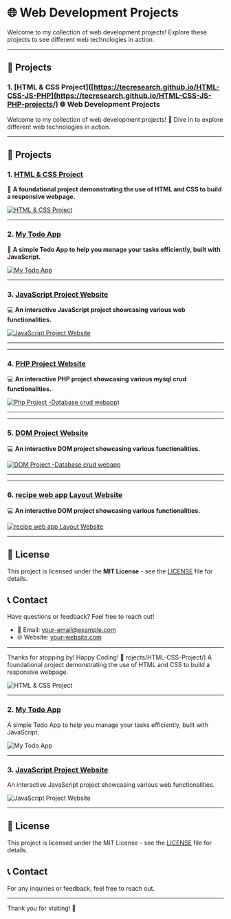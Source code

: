 # 🌐 Web Development Projects

Welcome to my collection of web development projects! Explore these projects to see different web technologies in action.

---

## 📂 Projects

### 1. [HTML & CSS Project]([https://tecresearch.github.io/HTML-CSS-JS-PHP](https://tecresearch.github.io/HTML-CSS-JS-PHP-projects/) 🌐 Web Development Projects

Welcome to my collection of web development projects! 🚀 Dive in to explore different web technologies in action.

---

## 📂 Projects

### 1. [HTML & CSS Project](https://tecresearch.github.io/HTML-CSS-JS-PHP-projects/HTML-CSS-Project/)
🎨 **A foundational project demonstrating the use of HTML and CSS to build a responsive webpage.**

[![HTML & CSS Project](https://via.placeholder.com/250x100.png?text=HTML+%26+CSS+Project)](https://tecresearch.github.io/HTML-CSS-JS-PHP-projects/HTML-CSS-Project/)

---

### 2. [My Todo App](https://tecresearch.github.io/HTML-CSS-JS-PHP-projects/TodoApp/)
📝 **A simple Todo App to help you manage your tasks efficiently, built with JavaScript.**

[![My Todo App](https://via.placeholder.com/250x100.png?text=My+Todo+App)](https://tecresearch.github.io/HTML-CSS-JS-PHP-projects/TodoApp/)

---

### 3. [JavaScript Project Website](https://tecresearch.github.io/HTML-CSS-JS-PHP-projects/Javascript%20Project-website/index.html)
💻 **An interactive JavaScript project showcasing various web functionalities.**

[![JavaScript Project Website](https://via.placeholder.com/250x100.png?text=JavaScript+Project+Website)](https://tecresearch.github.io/HTML-CSS-JS-PHP-projects/Javascript%20Project-website/index.html)

---

---

### 4. [PHP Project Website](https://tecresearch.github.io/HTML-CSS-JS-PHP-projects/php-project/)
💻 **An interactive PHP project showcasing various mysql crud  functionalities.**

[![Php Project -Database crud webapp](https://via.placeholder.com/250x100.png?text=PHP+Project+Website)](https://tecresearch.github.io/HTML-CSS-JS-PHP-projects/php-project/))

---

---

### 5. [DOM Project Website](https://tecresearch.github.io/HTML-CSS-JS-PHP-projects/Dom-manupulation-project/)
💻 **An interactive DOM project showcasing various   functionalities.**

[![DOM Project -Database crud webapp](https://via.placeholder.com/250x100.png?text=DOM+Project+Website)](https://tecresearch.github.io/HTML-CSS-JS-PHP-projects/Dom-manupulation-project/)

---

---

### 6. [recipe web app Layout Website](https://tecresearch.github.io/HTML-CSS-JS-PHP-projects/recipe-web-app/)
💻 **An interactive DOM project showcasing various   functionalities.**

[![recipe web app Layout Website](https://via.placeholder.com/250x100.png?text=Layout+Project+Website)](https://tecresearch.github.io/HTML-CSS-JS-PHP-projects/recipe-web-app/)

---
## 📜 License

This project is licensed under the **MIT License** - see the [LICENSE](LICENSE) file for details.

## 📞 Contact

Have questions or feedback? Feel free to reach out!

- 📧 Email: [your-email@example.com](mailto:your-email@example.com)
- 🌐 Website: [your-website.com](https://your-website.com)

---

Thanks for stopping by! Happy Coding! 🎉
rojects/HTML-CSS-Project/)
A foundational project demonstrating the use of HTML and CSS to build a responsive webpage.

![HTML & CSS Project](https://via.placeholder.com/250x100.png?text=HTML+%26+CSS+Project)

---

### 2. [My Todo App](https://tecresearch.github.io/HTML-CSS-JS-PHP-projects/TodoApp/)
A simple Todo App to help you manage your tasks efficiently, built with JavaScript.

![My Todo App](https://via.placeholder.com/250x100.png?text=My+Todo+App)

---

### 3. [JavaScript Project Website](https://tecresearch.github.io/HTML-CSS-JS-PHP-projects/Javascript%20Project-website/index.html)
An interactive JavaScript project showcasing various web functionalities.

![JavaScript Project Website](https://via.placeholder.com/250x100.png?text=JavaScript+Project+Website)

---

## 📜 License

This project is licensed under the MIT License - see the [LICENSE](LICENSE) file for details.

## 📞 Contact

For any inquiries or feedback, feel free to reach out.

---

Thank you for visiting! 🚀
